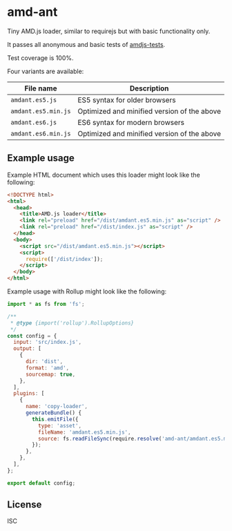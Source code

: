 # amd-ant

Tiny AMD.js loader, similar to requirejs but with basic functionality only.

It passes all anonymous and basic tests of [amdjs-tests](https://github.com/amdjs/amdjs-tests).

Test coverage is 100%.

Four variants are available:

| File name           | Description                                 |
| ------------------- | ------------------------------------------- |
| `amdant.es5.js`     | ES5 syntax for older browsers               |
| `amdant.es5.min.js` | Optimized and minified version of the above |
| `amdant.es6.js`     | ES6 syntax for modern browsers              |
| `amdant.es6.min.js` | Optimized and minified version of the above |

## Example usage

Example HTML document which uses this loader might look like the following:

```html
<!DOCTYPE html>
<html>
  <head>
    <title>AMD.js loader</title>
    <link rel="preload" href="/dist/amdant.es5.min.js" as="script" />
    <link rel="preload" href="/dist/index.js" as="script" />
  </head>
  <body>
    <script src="/dist/amdant.es5.min.js"></script>
    <script>
      require(['/dist/index']);
    </script>
  </body>
</html>
```

Example usage with Rollup might look like the following:

```js
import * as fs from 'fs';

/**
 * @type {import('rollup').RollupOptions}
 */
const config = {
  input: 'src/index.js',
  output: [
    {
      dir: 'dist',
      format: 'amd',
      sourcemap: true,
    },
  ],
  plugins: [
    {
      name: 'copy-loader',
      generateBundle() {
        this.emitFile({
          type: 'asset',
          fileName: 'amdant.es5.min.js',
          source: fs.readFileSync(require.resolve('amd-ant/amdant.es5.min.js')),
        });
      },
    },
  ],
};

export default config;
```

## License

ISC

